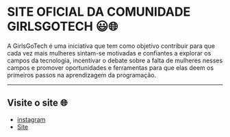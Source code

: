 # SITE OFICIAL DA COMUNIDADE GIRLSGOTECH 😃🌐

A GirlsGoTech é uma iniciativa que tem como objetivo contribuir para que cada vez mais mulheres sintam-se motivadas e confiantes a explorar os campos da tecnologia, incentivar o debate sobre a falta de mulheres nesses campos e promover oportunidades e ferramentas para que elas deem os primeiros passos na aprendizagem da programação.

---

##  Visite o site 🌐
- [instagram](https://www.instagram.com/girlsgotech)
- [Site](girlsgotech.netlify.app)

